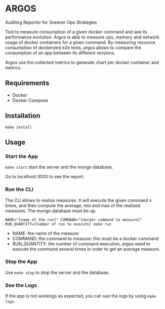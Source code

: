 # ARGOS

Auditing Reporter for Greener Ops Strategies

Tool to measure consumption of a given docker command and see its performance evolution.
Argos is able to measure cpu, memory and network usage of docker containers for a given command.
By measuring resource consumption of dockerized e2e tests, argos allows to compare the consumption of an app between its different versions.

Argos use the collected metrics to generate chart per docker container and metrics.

## Requirements

- Docker
- Docker Compose

## Installation

`make install`

## Usage

### Start the App

`make start` start the server and the mongo database.

Go to localhost:3003 to see the report.

### Run the CLI

The CLI allows to realize measures. It will execute the given command x times, and then compute the average, min and max of the realized measures.
The mongo database must be up.

`NAME="[name_of_the_run]" COMMAND="[docker command to measure]" RUN_QUANTITY=[number of run to execute] make run`

- NAME: the name of the measure
- COMMAND: the command to measure: this must be a docker command
- RUN_QUANTITY: the number of command execution, argos need to execute the command several times in order to get an average measure.

### Stop the App

Use `make stop` to stop the server and the database.

### See the Logs

If the app is not workings as expected, you can see the logs by using `make logs`.
